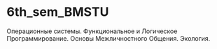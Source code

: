 # 6th_sem_BMSTU
Операционные системы. Функциональное и Логическое Программирование. Основы Межличностного Общения. Экология.
